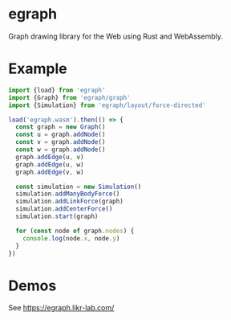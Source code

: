 # egraph

Graph drawing library for the Web using Rust and WebAssembly.

# Example

```javascript
import {load} from 'egraph'
import {Graph} from 'egraph/graph'
import {Simulation} from 'egraph/layout/force-directed'

load('egraph.wasm').then(() => {
  const graph = new Graph()
  const u = graph.addNode()
  const v = graph.addNode()
  const w = graph.addNode()
  graph.addEdge(u, v)
  graph.addEdge(u, w)
  graph.addEdge(v, w)

  const simulation = new Simulation()
  simulation.addManyBodyForce()
  simulation.addLinkForce(graph)
  simulation.addCenterForce()
  simulation.start(graph)

  for (const node of graph.nodes) {
    console.log(node.x, node.y)
  }
})
```

# Demos

See https://egraph.likr-lab.com/

